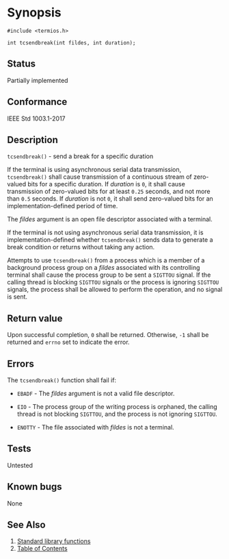 <!-- Documentation template to fill -->
# Synopsis

`#include <termios.h>`

`int tcsendbreak(int fildes, int duration);`

## Status

Partially implemented

## Conformance

IEEE Std 1003.1-2017

## Description

`tcsendbreak()` - send a break for a specific duration

If the terminal is using asynchronous serial data transmission, `tcsendbreak()` shall cause transmission of a continuous
stream of zero-valued bits for a specific duration. If _duration_ is `0`, it shall cause transmission of zero-valued
bits for at least `0.25` seconds, and not more than `0.5` seconds. If _duration_ is not `0`, it shall send zero-valued
bits for an implementation-defined period of time.

The _fildes_ argument is an open file descriptor associated with a terminal.

If the terminal is not using asynchronous serial data transmission, it is implementation-defined whether `tcsendbreak()`
sends data to generate a break condition or returns without taking any action.

Attempts to use `tcsendbreak()` from a process which is a member of a background process group on a _fildes_ associated
with its controlling terminal shall cause the process group to be sent a `SIGTTOU` signal. If the calling thread is
blocking `SIGTTOU` signals or the process is ignoring `SIGTTOU` signals, the process shall be allowed to perform the
operation, and no signal is sent.

## Return value

Upon successful completion, `0` shall be returned. Otherwise, `-1` shall be returned and `errno` set to indicate the
error.

## Errors

The `tcsendbreak()` function shall fail if:

* `EBADF` - The _fildes_ argument is not a valid file descriptor.

* `EIO` - The process group of the writing process is orphaned, the calling thread is not blocking `SIGTTOU`, and the
process is not ignoring `SIGTTOU`.

* `ENOTTY` - The file associated with _fildes_ is not a terminal.

<!-- #MUST_BE: function by default shall be untested, when tested there should be a link to test location and test 
command for ia32 test runner  -->
## Tests

Untested

<!-- #MUST_BE: check for pending issues in  -->
## Known bugs

None

## See Also

1. [Standard library functions](../README.md)
2. [Table of Contents](../../../README.md)
